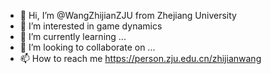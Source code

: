 - 👋 Hi, I’m @WangZhijianZJU from Zhejiang University
- 👀 I’m interested in game dynamics 
- 🌱 I’m currently learning ...
- 💞️ I’m looking to collaborate on ...
- 📫 How to reach me https://person.zju.edu.cn/zhijianwang 

<!---
WangZhijianZJU/WangZhijianZJU is a ✨ special ✨ repository because its `README.md` (this file) appears on your GitHub profile.
You can click the Preview link to take a look at your changes.
--->

